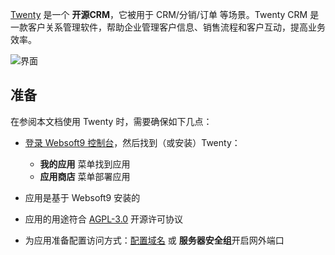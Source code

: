 [Twenty](https://twenty.com) 是一个 **开源CRM**，它被用于 CRM/分销/订单  等场景。Twenty CRM 是一款客户关系管理软件，帮助企业管理客户信息、销售流程和客户互动，提高业务效率。


![界面](https://libs.websoft9.com/Websoft9/DocsPicture/zh/twenty/twenty-gui-websoft9.png)


## 准备

在参阅本文档使用 Twenty 时，需要确保如下几点：

- [登录 Websoft9 控制台](./login-console)，然后找到（或安装）Twenty：
  - **我的应用** 菜单找到应用 
  - **应用商店** 菜单部署应用

- 应用是基于 Websoft9 安装的


- 应用的用途符合 [AGPL-3.0](https://opensource.org/licenses/AGPL-3.0) 开源许可协议


- 为应用准备配置访问方式：[配置域名](./domain-set) 或 **服务器安全组**开启网外端口